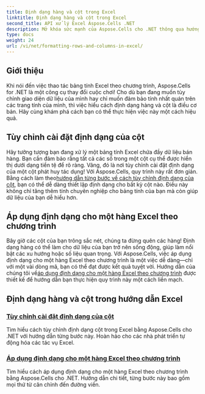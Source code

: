 ```yaml
---
title: Định dạng hàng và cột trong Excel
linktitle: Định dạng hàng và cột trong Excel
second_title: API xử lý Excel Aspose.Cells .NET
description: Mở khóa sức mạnh của Aspose.Cells cho .NET thông qua hướng dẫn chi tiết của chúng tôi về cách định dạng hàng và cột trong Excel, hoàn hảo cho các nhà phát triển.
type: docs
weight: 24
url: /vi/net/formatting-rows-and-columns-in-excel/
---
```

## Giới thiệu

Khi nói đến việc thao tác bảng tính Excel theo chương trình, Aspose.Cells for .NET là một công cụ thay đổi cuộc chơi! Cho dù bạn đang muốn tùy chỉnh giao diện dữ liệu của mình hay chỉ muốn đảm bảo tính nhất quán trên các trang tính của mình, thì việc hiểu cách định dạng hàng và cột là điều cơ bản. Hãy cùng khám phá cách bạn có thể thực hiện việc này một cách hiệu quả.

## Tùy chỉnh cài đặt định dạng của cột

 Hãy tưởng tượng bạn đang xử lý một bảng tính Excel chứa đầy dữ liệu bán hàng. Bạn cần đảm bảo rằng tất cả các số trong một cột cụ thể được hiển thị dưới dạng tiền tệ để rõ ràng. Vâng, đó là nơi tùy chỉnh cài đặt định dạng của một cột phát huy tác dụng! Với Aspose.Cells, quy trình này rất đơn giản. Bằng cách làm theo[hướng dẫn từng bước về cách tùy chỉnh định dạng của cột](./customizing-a-column/), bạn có thể dễ dàng thiết lập định dạng cho bất kỳ cột nào. Điều này không chỉ tăng thêm tính chuyên nghiệp cho bảng tính của bạn mà còn giúp dữ liệu của bạn dễ hiểu hơn.

## Áp dụng định dạng cho một hàng Excel theo chương trình

 Bây giờ các cột của bạn trông sắc nét, chúng ta đừng quên các hàng! Định dạng hàng có thể làm cho dữ liệu của bạn trở nên sống động, giúp làm nổi bật các xu hướng hoặc số liệu quan trọng. Với Aspose.Cells, việc áp dụng định dạng cho một hàng Excel theo chương trình là một việc dễ dàng—chỉ với một vài dòng mã, bạn có thể đạt được kết quả tuyệt vời. Hướng dẫn của chúng tôi về[áp dụng định dạng cho một hàng Excel theo chương trình](./applying-formatting-to-an-excel-row/) được thiết kế để hướng dẫn bạn thực hiện quy trình này một cách liền mạch. 


## Định dạng hàng và cột trong hướng dẫn Excel
### [Tùy chỉnh cài đặt định dạng của cột](./customizing-a-column/)
Tìm hiểu cách tùy chỉnh định dạng cột trong Excel bằng Aspose.Cells cho .NET với hướng dẫn từng bước này. Hoàn hảo cho các nhà phát triển tự động hóa các tác vụ Excel.
### [Áp dụng định dạng cho một hàng Excel theo chương trình](./applying-formatting-to-an-excel-row/)
Tìm hiểu cách áp dụng định dạng cho một hàng Excel theo chương trình bằng Aspose.Cells cho .NET. Hướng dẫn chi tiết, từng bước này bao gồm mọi thứ từ căn chỉnh đến đường viền.